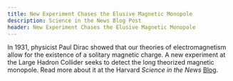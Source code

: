 ```yaml
---
title: New Experiment Chases the Elusive Magnetic Monopole
description: Science in the News Blog Post
header: New Experiment Chases the Elusive Magnetic Monopole
---
```



In 1931, physicist Paul Dirac showed that our theories of electromagnetism allow for the existence of a solitary magnetic charge. A new experiment at the Large Hadron Collider seeks to detect the long theorized magnetic monopole. Read more about it at the Harvard <em> Science in the News</em> <a href="http://sitn.hms.harvard.edu/flash/2016/new-experiment-chases-elusive-magnetic-monopole/">Blog</a>.